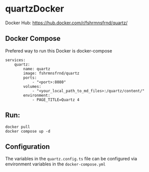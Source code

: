 # quartzDocker

Docker Hub: https://hub.docker.com/r/fshrmnsfrnd/quartz/

## Docker Compose
Prefered way to run this Docker is docker-compose
```
services:
    quartz:
        name: quartz
        image: fshrmnsfrnd/quartz
        ports:
            - "<port>:8080"
        volumes:
            - "<your_local_path_to_md_files>:/quartz/content/"
        environment:
            - PAGE_TITLE=Quartz 4
```

## Run:
```
docker pull
docker compose up -d
```

## Configuration
The variables in the `quartz.config.ts` file can be configured via environment variables in the `docker-compose.yml`
